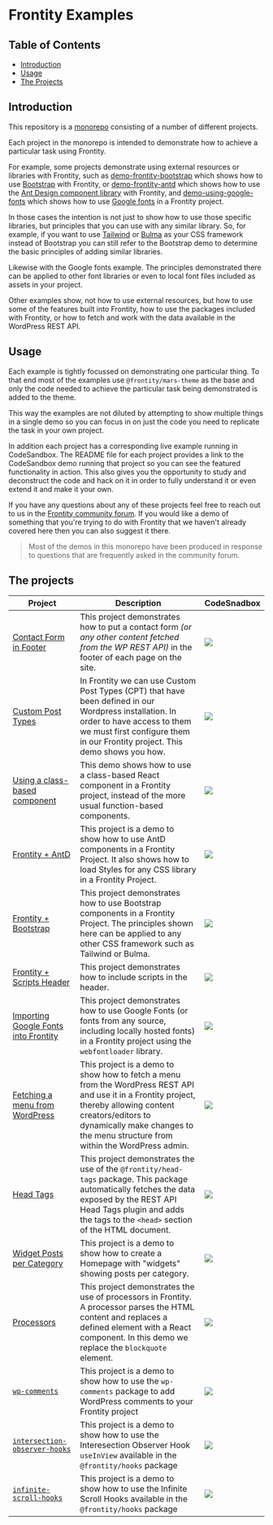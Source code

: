 # Frontity Examples

## Table of Contents

- [Introduction](#introduction)
- [Usage](#usage)
- [The Projects](#the-projects)

## Introduction

This repository is a [monorepo](https://en.wikipedia.org/wiki/Monorepo) consisting of a number of different projects.

Each project in the monorepo is intended to demonstrate how to achieve a particular task using Frontity.

For example, some projects demonstrate using external resources or libraries with Frontity, such as [demo-frontity-bootstrap](demo-frontity-bootstrap/README.md) which shows how to use [Bootstrap](https://getbootstrap.com/) with Frontity, or [demo-frontity-antd](demo-frontity-antd/README.md) which shows how to use the [Ant Design component library](https://ant.design/) with Frontity, and [demo-using-google-fonts](demo-using-google-fonts/README.md) which shows how to use [Google fonts](https://fonts.google.com/) in a Frontity project.

In those cases the intention is not just to show how to use those specific libraries, but principles that you can use with any similar library. So, for example, if you want to use [Tailwind](https://tailwindcss.com/) or [Bulma](https://bulma.io/) as your CSS framework instead of Bootstrap you can still refer to the Bootstrap demo to determine the basic principles of adding similar libraries.

Likewise with the Google fonts example. The principles demonstrated there can be applied to other font libraries or even to local font files included as assets in your project.

Other examples show, not how to use external resources, but how to use some of the features built into Frontity, how to use the packages included with Frontity, or how to fetch and work with the data available in the WordPress REST API.

## Usage

Each example is tightly focussed on demonstrating one particular thing. To that end most of the examples use `@frontity/mars-theme` as the base and only the code needed to achieve the particular task being demonstrated is added to the theme.

This way the examples are not diluted by attempting to show multiple things in a single demo so you can focus in on just the code you need to replicate the task in your own project.

In addition each project has a corresponding live example running in CodeSandbox. The README file for each project provides a link to the CodeSandbox demo running that project so you can see the featured functionality in action. This also gives you the opportunity to study and deconstruct the code and hack on it in order to fully understand it or even extend it and make it your own.

If you have any questions about any of these projects feel free to reach out to us in the [Frontity community forum](https://community.frontity.org/). If you would like a demo of something that you're trying to do with Frontity that we haven't already covered here then you can also suggest it there.

> Most of the demos in this monorepo have been produced in response to questions that are frequently asked in the community forum.

## The projects

| Project   | Description | CodeSnadbox |
| --------- | ----------- | ------------ |
| [Contact Form in Footer](contact-form/README.md) | This project demonstrates how to put a contact form _(or any other content fetched from the WP REST API)_ in the footer of each page on the site. | [![](https://img.shields.io/badge/CodeSandbox-blue?style=flat-square&logo=codesandbox)](https://githubbox.com/frontity-demos/frontity-examples/tree/master/contact-form)      |
| [Custom Post Types](custom-post-types/README.md) | In Frontity we can use Custom Post Types (CPT) that have been defined in our Wordpress installation. In order to have access to them we must first configure them in our Frontity project. This demo shows you how. | [![](https://img.shields.io/badge/CodeSandbox-blue?style=flat-square&logo=codesandbox)](https://githubbox.com/frontity-demos/frontity-examples/tree/master/custom-post-types) |
| [Using a class-based component](demo-class-component/README.md) | This demo shows how to use a class-based React component in a Frontity project, instead of the more usual function-based components. | [![](https://img.shields.io/badge/CodeSandbox-blue?style=flat-square&logo=codesandbox)](https://githubbox.com/frontity-demos/frontity-examples/tree/master/demo-class-component) |
| [Frontity + AntD](demo-frontity-antd/README.md)| This project is a demo to show how to use AntD components in a Frontity Project. It also shows how to load Styles for any CSS library in a Frontity Project. | [![](https://img.shields.io/badge/CodeSandbox-blue?style=flat-square&logo=codesandbox)](https://githubbox.com/frontity-demos/frontity-examples/tree/master/demo-frontity-antd) |
| [Frontity + Bootstrap](demo-frontity-bootstrap/README.md) | This project demonstrates how to use Bootstrap components in a Frontity Project. The principles shown here can be applied to any other CSS framework such as Tailwind or Bulma. | [![](https://img.shields.io/badge/CodeSandbox-blue?style=flat-square&logo=codesandbox)](https://githubbox.com/frontity-demos/frontity-examples/tree/master/demo-frontity-bootstrap) |
| [Frontity + Scripts Header](demo-frontity-script-head/README.md) | This project demonstrates how to include scripts in the header. | [![](https://img.shields.io/badge/CodeSandbox-blue?style=flat-square&logo=codesandbox)](https://githubbox.com/frontity-demos/frontity-examples/tree/master/theme-demo-script-head) |
| [Importing Google Fonts into Frontity](demo-using-google-fonts/README.md) | This project demonstrates how to use Google Fonts (or fonts from any source, including locally hosted fonts) in a Frontity project using the `webfontloader` library. | [![](https://img.shields.io/badge/CodeSandbox-blue?style=flat-square&logo=codesandbox)](https://githubbox.com/frontity-demos/frontity-examples/tree/master/demo-using-google-fonts) |
| [Fetching a menu from WordPress](fetch-menu-from-wp/README.md) | This project is a demo to show how to fetch a menu from the WordPress REST API and use it in a Frontity project, thereby allowing content creators/editors to dynamically make changes to the menu structure from within the WordPress admin. | [![](https://img.shields.io/badge/CodeSandbox-blue?style=flat-square&logo=codesandbox)](https://githubbox.com/frontity-demos/frontity-examples/tree/master/fetch-menu-from-wp) |
| [Head Tags](head-tags/README.md) | This project demonstrates the use of the `@frontity/head-tags` package. This package automatically fetches the data exposed by the REST API Head Tags plugin and adds the tags to the `<head>` section of the HTML document. | [![](https://img.shields.io/badge/CodeSandbox-blue?style=flat-square&logo=codesandbox)](https://githubbox.com/frontity-demos/frontity-examples/tree/master/head-tags) |
| [Widget Posts per Category](homepage-categories-widgets/README.md) | This project is a demo to show how to create a Homepage with "widgets" showing posts per category. | [![](https://img.shields.io/badge/CodeSandbox-blue?style=flat-square&logo=codesandbox)](https://githubbox.com/frontity-demos/frontity-examples/tree/master/homepage-categories-widgets) |
| [Processors](processor-blockquote/README.md) | This project demonstrates the use of processors in Frontity. A processor parses the HTML content and replaces a defined element with a React component. In this demo we replace the `blockquote` element. | [![](https://img.shields.io/badge/CodeSandbox-blue?style=flat-square&logo=codesandbox)](https://githubbox.com/frontity-demos/frontity-examples/tree/master/processor-blockquote) |
| [`wp-comments`](wp-comments/README.md) | This project is a demo to show how to use the `wp-comments` package to add WordPress comments to your Frontity project | [![](https://img.shields.io/badge/CodeSandbox-blue?style=flat-square&logo=codesandbox)](https://githubbox.com/frontity-demos/frontity-examples/tree/master/wp-comments) |
| [`intersection-observer-hooks`](intersection-observer-hooks/README.md) | This project is a demo to show how to use the Interesection Observer Hook `useInView` available in the `@frontity/hooks` package | [![](https://img.shields.io/badge/CodeSandbox-blue?style=flat-square&logo=codesandbox)](https://githubbox.com/frontity-demos/frontity-examples/tree/master/intersection-observer-hooks) |
| [`infinite-scroll-hooks`](infinite-scroll-hooks/README.md) | This project is a demo to show how to use the Infinite Scroll Hooks available in the `@frontity/hooks` package | [![](https://img.shields.io/badge/CodeSandbox-blue?style=flat-square&logo=codesandbox)](https://githubbox.com/frontity-demos/frontity-examples/tree/master/infinite-scroll-hooks) |
